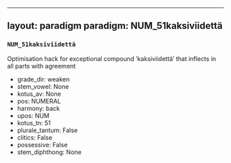 
---
layout: paradigm
paradigm: NUM_51kaksiviidettä
---
### ` NUM_51kaksiviidettä `

Optimisation hack for exceptional compound ’kaksiviidettä’ that inflects in all parts with agreement
* grade_dir: weaken
* stem_vowel: None
* kotus_av: None
* pos: NUMERAL
* harmony: back
* upos: NUM
* kotus_tn: 51
* plurale_tantum: False
* clitics: False
* possessive: False
* stem_diphthong: None
